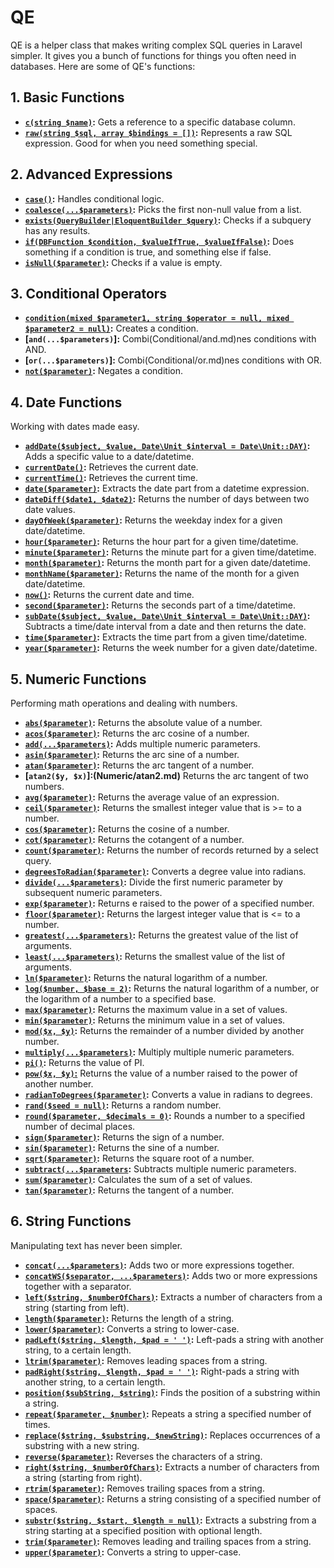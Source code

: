 # QE

QE is a helper class that makes writing complex SQL queries in Laravel simpler. It gives you a bunch of functions for
things you often need in databases. Here are some of QE's functions:

## 1. Basic Functions

- **[`c(string $name)`](Basic/column.md):** Gets a reference to a specific database column.
- **[`raw(string $sql, array $bindings = [])`](Basic/raw.md):** Represents a raw SQL expression. Good for when you need
  something special.

## 2. Advanced Expressions

- **[`case()`](Advanced/case.md):** Handles conditional logic.
- **[`coalesce(...$parameters)`](Advanced/coalesce.md):** Picks the first non-null value from a list.
- **[`exists(QueryBuilder|EloquentBuilder $query)`](Advanced/exists.md):** Checks if a subquery has any results.
- **[`if(DBFunction $condition, $valueIfTrue, $valueIfFalse)`](Advanced/if.md):** Does something if a condition is true,
  and something else if false.
- **[`isNull($parameter)`](Advanced/isNull.md):** Checks if a value is empty.

## 3. Conditional Operators

- **[`condition(mixed $parameter1, string $operator = null, mixed $parameter2 = null)`](Conditional/condition.md):**
  Creates a condition.
- **[`and(...$parameters)`]:** Combi(Conditional/and.md)nes conditions with AND.
- **[`or(...$parameters)`]:** Combi(Conditional/or.md)nes conditions with OR.
- **[`not($parameter)`](Conditional/not.md):** Negates a condition.

## 4. Date Functions

Working with dates made easy.

- **[`addDate($subject, $value, Date\Unit $interval = Date\Unit::DAY)`](Date/addDate.md):** Adds a specific value to a
  date/datetime.
- **[`currentDate()`](Date/currentDate.md):** Retrieves the current date.
- **[`currentTime()`](Date/currentTime.md):** Retrieves the current time.
- **[`date($parameter)`](Date/date.md):** Extracts the date part from a datetime expression.
- **[`dateDiff($date1, $date2)`](Date/dateDiff.md):** Returns the number of days between two date values.
- **[`dayOfWeek($parameter)`](Date/dayOfWeek.md):** Returns the weekday index for a given date/datetime.
- **[`hour($parameter)`](Date/hour.md):** Returns the hour part for a given time/datetime.
- **[`minute($parameter)`](Date/minute.md):** Returns the minute part for a given time/datetime.
- **[`month($parameter)`](Date/month.md):** Returns the month part for a given date/datetime.
- **[`monthName($parameter)`](Date/monthName.md):** Returns the name of the month for a given date/datetime.
- **[`now()`](Date/now.md):** Returns the current date and time.
- **[`second($parameter)`](Date/second.md):** Returns the seconds part of a time/datetime.
- **[`subDate($subject, $value, Date\Unit $interval = Date\Unit::DAY)`](Date/subDate.md):** Subtracts a time/date
  interval from a date and then returns the date.
- **[`time($parameter)`](Date/time.md):** Extracts the time part from a given time/datetime.
- **[`year($parameter)`](Date/year.md):** Returns the week number for a given date/datetime.

## 5. Numeric Functions

Performing math operations and dealing with numbers.

- **[`abs($parameter)`](Numeric/abs.md):** Returns the absolute value of a number.
- **[`acos($parameter)`](Numeric/acos.md):** Returns the arc cosine of a number.
- **[`add(...$parameters)`](Numeric/add.md):** Adds multiple numeric parameters.
- **[`asin($parameter)`](Numeric/asin.md):** Returns the arc sine of a number.
- **[`atan($parameter)`](Numeric/atan.md):** Returns the arc tangent of a number.
- **[`atan2($y, $x)`]:(Numeric/atan2.md)** Returns the arc tangent of two numbers.
- **[`avg($parameter)`](Numeric/avg.md):** Returns the average value of an expression.
- **[`ceil($parameter)`](Numeric/ceil.md):** Returns the smallest integer value that is >= to a number.
- **[`cos($parameter)`](Numeric/cos.md):** Returns the cosine of a number.
- **[`cot($parameter)`](Numeric/cot.md):** Returns the cotangent of a number.
- **[`count($parameter)`](Numeric/count.md):** Returns the number of records returned by a select query.
- **[`degreesToRadian($parameter)`](Numeric/degreesToRadian.md):** Converts a degree value into radians.
- **[`divide(...$parameters)`](Numeric/divide.md):** Divide the first numeric parameter by subsequent numeric
  parameters.
- **[`exp($parameter)`](Numeric/exp.md):** Returns e raised to the power of a specified number.
- **[`floor($parameter)`](Numeric/floor.md):** Returns the largest integer value that is <= to a number.
- **[`greatest(...$parameters)`](Numeric/greatest.md):** Returns the greatest value of the list of arguments.
- **[`least(...$parameters)`](Numeric/least.md):** Returns the smallest value of the list of arguments.
- **[`ln($parameter)`](Numeric/ln.md):** Returns the natural logarithm of a number.
- **[`log($number, $base = 2)`](Numeric/log.md):** Returns the natural logarithm of a number, or the logarithm of a
  number to a specified
  base.
- **[`max($parameter)`](Numeric/log.md):** Returns the maximum value in a set of values.
- **[`min($parameter)`](Numeric/max.md):** Returns the minimum value in a set of values.
- **[`mod($x, $y)`](Numeric/min.md):** Returns the remainder of a number divided by another number.
- **[`multiply(...$parameters)`](Numeric/mod.md):** Multiply multiple numeric parameters.
- **[`pi()`](Numeric/multiply.md):** Returns the value of PI.
- **[`pow($x, $y)`:](Numeric/pi.md)** Returns the value of a number raised to the power of another number.
- **[`radianToDegrees($parameter)`](Numeric/pow.md):** Converts a value in radians to degrees.
- **[`rand($seed = null)`](Numeric/radianToDegrees.md):** Returns a random number.
- **[`round($parameter, $decimals = 0)`](Numeric/rand.md):** Rounds a number to a specified number of decimal places.
- **[`sign($parameter)`](Numeric/round.md):** Returns the sign of a number.
- **[`sin($parameter)`](Numeric/sign.md):** Returns the sine of a number.
- **[`sqrt($parameter)`](Numeric/sin.md):** Returns the square root of a number.
- **[`subtract(...$parameters`](Numeric/sqrt.md):** Subtracts multiple numeric parameters.
- **[`sum($parameter)`](Numeric/subtract.md):** Calculates the sum of a set of values.
- **[`tan($parameter)`](Numeric/sum.md):** Returns the tangent of a number.

## 6. String Functions

Manipulating text has never been simpler.

- **[`concat(...$parameters)`](String/concat.md):** Adds two or more expressions together.
- **[`concatWS($separator, ...$parameters)`](String/concatWS.md):** Adds two or more expressions together with a
  separator.
- **[`left($string, $numberOfChars)`](String/left.md):** Extracts a number of characters from a string (starting from
  left).
- **[`length($parameter)`](String/length.md):** Returns the length of a string.
- **[`lower($parameter)`](String/lower.md):** Converts a string to lower-case.
- **[`padLeft($string, $length, $pad = ' ')`](String/padLeft.md):** Left-pads a string with another string, to a certain
  length.
- **[`ltrim($parameter)`](String/ltrim.md):** Removes leading spaces from a string.
- **[`padRight($string, $length, $pad = ' ')`](String/padRight.md):** Right-pads a string with another string, to a
  certain length.
- **[`position($subString, $string)`](String/position.md):** Finds the position of a substring within a string.
- **[`repeat($parameter, $number)`](String/repeat.md):** Repeats a string a specified number of times.
- **[`replace($string, $substring, $newString)`](String/replace.md):** Replaces occurrences of a substring with a new
  string.
- **[`reverse($parameter)`](String/reverse.md):** Reverses the characters of a string.
- **[`right($string, $numberOfChars)`](String/right.md):** Extracts a number of characters from a string (starting from
  right).
- **[`rtrim($parameter)`](String/rtrim.md):** Removes trailing spaces from a string.
- **[`space($parameter)`](String/space.md):** Returns a string consisting of a specified number of spaces.
- **[`substr($string, $start, $length = null)`](String/substr.md):** Extracts a substring from a string starting at a
  specified position with optional length.
- **[`trim($parameter)`](String/trim.md):** Removes leading and trailing spaces from a string.
- **[`upper($parameter)`](String/upper.md):** Converts a string to upper-case.
